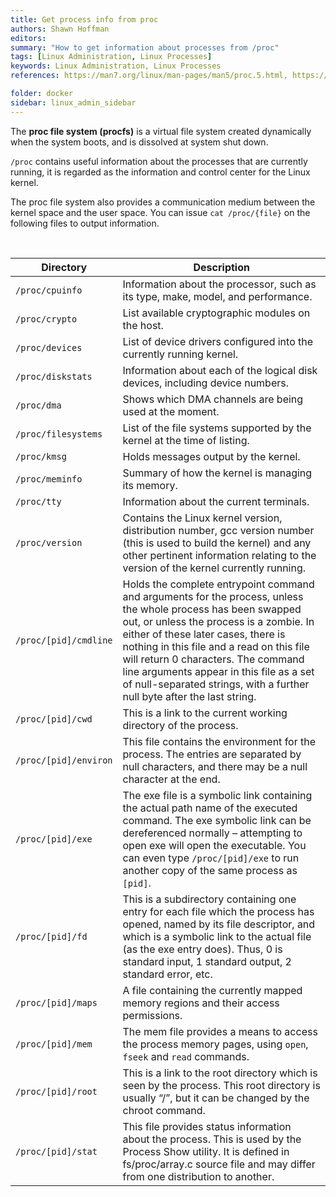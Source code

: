 ```yaml
---
title: Get process info from proc
authors: Shawn Hoffman
editors: 
summary: "How to get information about processes from /proc"
tags: [Linux Administration, Linux Processes]
keywords: Linux Administration, Linux Processes
references: https://man7.org/linux/man-pages/man5/proc.5.html, https://en.wikipedia.org/wiki/Procfs

folder: docker
sidebar: linux_admin_sidebar
---
```


The **proc file system (procfs)** is a virtual file system created dynamically when the system boots, and is dissolved at system shut down.

`/proc` contains useful information about the processes that are currently running, it is regarded as the information and control center for the Linux kernel.

The proc file system also provides a communication medium between the kernel space and the user space. You can issue `cat /proc/{file}` on the following files to output information.

<br>

| Directory | Description |
|-----------|-------------|
| `/proc/cpuinfo` | Information about the processor, such as its type, make, model, and performance. |
| `/proc/crypto` | List available cryptographic modules on the host. |
| `/proc/devices` | List of device drivers configured into the currently running kernel. |
| `/proc/diskstats` | Information about each of the logical disk devices, including device numbers. |
| `/proc/dma` | Shows which DMA channels are being used at the moment. |
| `/proc/filesystems` | List of the file systems supported by the kernel at the time of listing. |
| `/proc/kmsg` | Holds messages output by the kernel. |
| `/proc/meminfo` | Summary of how the kernel is managing its memory. |
| `/proc/tty` | Information about the current terminals. |
| `/proc/version` | Contains the Linux kernel version, distribution number, gcc version number (this is used to build the kernel) and any other pertinent information relating to the version of the kernel currently running. |
| `/proc/[pid]/cmdline` | Holds the complete entrypoint command and arguments for the process, unless the whole process has been swapped out, or unless the process is a zombie. In either of these later cases, there is nothing in this file and a read on this file will return 0 characters. The command line arguments appear in this file as a set of null-separated strings, with a further null byte after the last string. |
| `/proc/[pid]/cwd` | This is a link to the current working directory of the process. |
| `/proc/[pid]/environ` | This file contains the environment for the process. The entries are separated by null characters, and there may be a null character at the end. |
| `/proc/[pid]/exe` | The exe file is a symbolic link containing the actual path name of the executed command. The exe symbolic link can be dereferenced normally – attempting to open exe will open the executable. You can even type `/proc/[pid]/exe` to run another copy of the same process as `[pid]`. |
| `/proc/[pid]/fd` | This is a subdirectory containing one entry for each file which the process has opened, named by its file descriptor, and which is a symbolic link to the actual file (as the exe entry does). Thus, 0 is standard input, 1 standard output, 2 standard error, etc. |
| `/proc/[pid]/maps` | A file containing the currently mapped memory regions and their access permissions. |
| `/proc/[pid]/mem` | The mem file provides a means to access the process memory pages, using `open`, `fseek` and `read` commands. |
| `/proc/[pid]/root` | This is a link to the root directory which is seen by the process. This root directory is usually “/”, but it can be changed by the chroot command. |
| `/proc/[pid]/stat` | This file provides status information about the process. This is used by the Process Show utility. It is defined in fs/proc/array.c source file and may differ from one distribution to another. |
